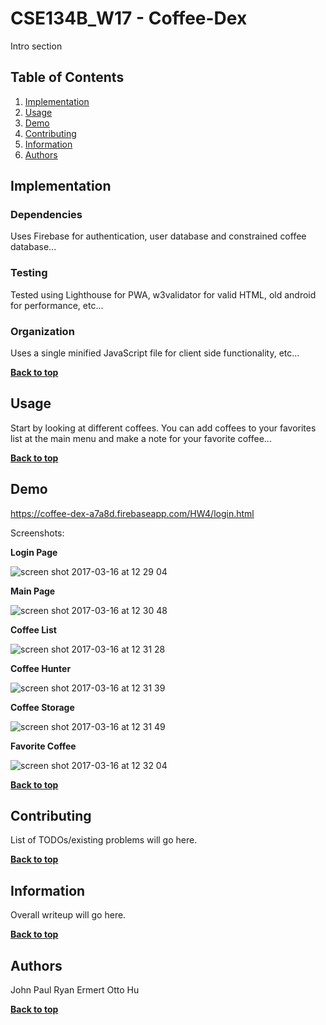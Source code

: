 # CSE134B_W17 - Coffee-Dex

Intro section

## Table of Contents

1. [Implementation](#implementation)
1. [Usage](#usage)
1. [Demo](#demo)
1. [Contributing](#contributing)
1. [Information](#information)
1. [Authors](#authors)


## Implementation

### Dependencies

Uses Firebase for authentication, user database and constrained coffee database...

### Testing

Tested using Lighthouse for PWA, w3validator for valid HTML, old android for performance, etc...

### Organization

Uses a single minified JavaScript file for client side functionality, etc...

**[Back to top](#table-of-contents)**

## Usage

Start by looking at different coffees. You can add coffees to your favorites list at the main menu
and make a note for your favorite coffee...

**[Back to top](#table-of-contents)**

## Demo

https://coffee-dex-a7a8d.firebaseapp.com/HW4/login.html

Screenshots:

**Login Page**

![screen shot 2017-03-16 at 12 29 04](https://cloud.githubusercontent.com/assets/19541346/24015005/461a4992-0a44-11e7-9e1c-8844cd0de221.jpg)


**Main Page**

![screen shot 2017-03-16 at 12 30 48](https://cloud.githubusercontent.com/assets/19541346/24015051/75076eba-0a44-11e7-8238-d00a0b36ecf3.jpg)

**Coffee List**

![screen shot 2017-03-16 at 12 31 28](https://cloud.githubusercontent.com/assets/19541346/24015112/a3833d96-0a44-11e7-9c5f-4bf6b9a9c482.jpg)

**Coffee Hunter**

![screen shot 2017-03-16 at 12 31 39](https://cloud.githubusercontent.com/assets/19541346/24015123/b06f5b3e-0a44-11e7-80a2-991cbe4b0771.jpg)

**Coffee Storage** 

![screen shot 2017-03-16 at 12 31 49](https://cloud.githubusercontent.com/assets/19541346/24015146/c827cc5c-0a44-11e7-99d3-86c6d62ba472.jpg)

**Favorite Coffee**

![screen shot 2017-03-16 at 12 32 04](https://cloud.githubusercontent.com/assets/19541346/24015151/c9f261dc-0a44-11e7-952f-7eb1ff233a46.jpg)


**[Back to top](#table-of-contents)**

## Contributing

List of TODOs/existing problems will go here.

**[Back to top](#table-of-contents)**

## Information

Overall writeup will go here.

**[Back to top](#table-of-contents)**

## Authors

John Paul
Ryan Ermert
Otto Hu

**[Back to top](#table-of-contents)**
